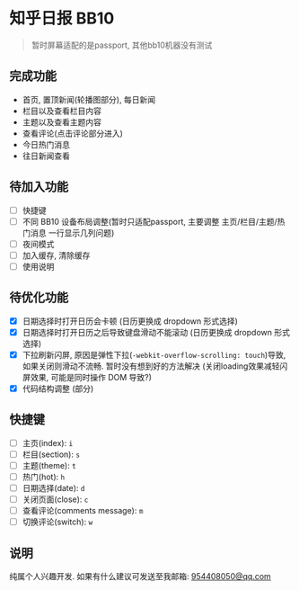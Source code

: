 # 知乎日报 BB10

> 暂时屏幕适配的是passport, 其他bb10机器没有测试

## 完成功能
- 首页, 置顶新闻(轮播图部分), 每日新闻
- 栏目以及查看栏目内容
- 主题以及查看主题内容
- 查看评论(点击评论部分进入)
- 今日热门消息
- 往日新闻查看

## 待加入功能
- [ ] 快捷键
- [ ] 不同 BB10 设备布局调整(暂时只适配passport, 主要调整 主页/栏目/主题/热门消息 一行显示几列问题)
- [ ] 夜间模式
- [ ] 加入缓存, 清除缓存
- [ ] 使用说明

## 待优化功能
- [x] 日期选择时打开日历会卡顿 (日历更换成 dropdown 形式选择)
- [x] 日期选择时打开日历之后导致键盘滑动不能滚动 (日历更换成 dropdown 形式选择)
- [x] 下拉刷新闪屏, 原因是弹性下拉(`-webkit-overflow-scrolling: touch`)导致, 如果关闭则滑动不流畅. 暂时没有想到好的方法解决 (关闭loading效果减轻闪屏效果, 可能是同时操作 DOM 导致?)
- [x] 代码结构调整 (部分)

## 快捷键
- [ ] 主页(index): `i`
- [ ] 栏目(section): `s`
- [ ] 主题(theme): `t`
- [ ] 热门(hot): `h`
- [ ] 日期选择(date): `d`
- [ ] 关闭页面(close): `c`
- [ ] 查看评论(comments message): `m`
- [ ] 切换评论(switch): `w`

## 说明
纯属个人兴趣开发. 如果有什么建议可发送至我邮箱: 954408050@qq.com